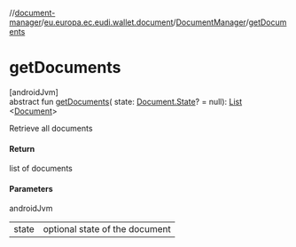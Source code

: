 //[document-manager](../../../index.md)/[eu.europa.ec.eudi.wallet.document](../index.md)/[DocumentManager](index.md)/[getDocuments](get-documents.md)

# getDocuments

[androidJvm]\
abstract fun [getDocuments](get-documents.md)(
state: [Document.State](../-document/-state/index.md)? =
null): [List](https://kotlinlang.org/api/latest/jvm/stdlib/kotlin.collections/-list/index.html)
&lt;[Document](../-document/index.md)&gt;

Retrieve all documents

#### Return

list of documents

#### Parameters

androidJvm

|       |                                |
|-------|--------------------------------|
| state | optional state of the document |
